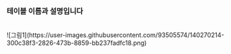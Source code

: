
<h3>테이블 이름과 설명입니다</h3>
<br>
![그림1](https://user-images.githubusercontent.com/93505574/140270214-300c38f3-2826-473b-8859-bb237fadfc18.png)
